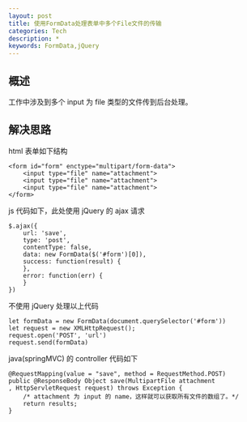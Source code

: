 ```yaml
---
layout: post
title: 使用FormData处理表单中多个File文件的传输 
categories: Tech
description: *
keywords: FormData,jQuery
---
```



## 概述
工作中涉及到多个 input 为 file 类型的文件传到后台处理。

## 解决思路
html 表单如下结构
    
    <form id="form" enctype="multipart/form-data">
        <input type="file" name="attachment">
        <input type="file" name="attachment">
        <input type="file" name="attachment">
    </form>

js 代码如下，此处使用 jQuery 的 ajax 请求

    $.ajax({
        url: 'save',
        type: 'post',
        contentType: false,
        data: new FormData($('#form')[0]),
        success: function(result) {
        },
        error: function(err) {
        }
    })

不使用 jQuery 处理以上代码

    let formData = new FormData(document.querySelector('#form'))
    let request = new XMLHttpRequest();
    request.open('POST', 'url')
    request.send(formData)

java(springMVC) 的 controller 代码如下

    @RequestMapping(value = "save", method = RequestMethod.POST)
    public @ResponseBody Object save(MultipartFile attachment
    , HttpServletRequest request) throws Exception {
        /* attachment 为 input 的 name，这样就可以获取所有文件的数组了。*/
        return results;
    }

